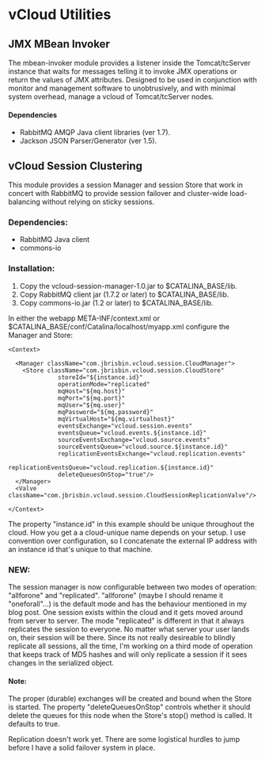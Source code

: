 # vCloud Utilities

## JMX MBean Invoker
The mbean-invoker module provides a listener inside the Tomcat/tcServer instance
that waits for messages telling it to invoke JMX operations or return the values of
JMX attributes. Designed to be used in conjunction with monitor and management software
to unobtrusively, and with minimal system overhead, manage a vcloud of Tomcat/tcServer
nodes.

#### Dependencies ####
* RabbitMQ AMQP Java client libraries (ver 1.7).
* Jackson JSON Parser/Generator (ver 1.5).

## vCloud Session Clustering
This module provides a session Manager and session Store that work in concert
with RabbitMQ to provide session failover and cluster-wide load-balancing without
relying on sticky sessions.

### Dependencies:

* RabbitMQ Java client
* commons-io

### Installation:

1. Copy the vcloud-session-manager-1.0.jar to $CATALINA_BASE/lib.
2. Copy RabbitMQ client jar (1.7.2 or later) to $CATALINA_BASE/lib.
3. Copy commons-io.jar (1.2 or later) to $CATALINA_BASE/lib.

In either the webapp META-INF/context.xml or $CATALINA_BASE/conf/Catalina/localhost/myapp.xml
configure the Manager and Store:

<pre><code>&lt;Context&gt;

  &lt;Manager className="com.jbrisbin.vcloud.session.CloudManager"&gt;
    &lt;Store className="com.jbrisbin.vcloud.session.CloudStore"
              storeId="${instance.id}"
              operationMode="replicated"
              mqHost="${mq.host}"
              mqPort="${mq.port}"
              mqUser="${mq.user}"
              mqPassword="${mq.password}"
              mqVirtualHost="${mq.virtualhost}"
              eventsExchange="vcloud.session.events"
              eventsQueue="vcloud.events.${instance.id}"
              sourceEventsExchange="vcloud.source.events"
              sourceEventsQueue="vcloud.source.${instance.id}"
              replicationEventsExchange="vcloud.replication.events"
              replicationEventsQueue="vcloud.replication.${instance.id}"
              deleteQueuesOnStop="true"/&gt;
  &lt;/Manager&gt;
  &lt;Valve className="com.jbrisbin.vcloud.session.CloudSessionReplicationValve"/&gt;

&lt;/Context&gt;
</code></pre>

The property "instance.id" in this example should be unique throughout the cloud. How you
get a a cloud-unique name depends on your setup. I use convention over configuration, so
I concatenate the external IP address with an instance id that's unique to that machine.

### NEW:

The session manager is now configurable between two modes of operation: "allforone"
and "replicated". "allforone" (maybe I should rename it "oneforall"...) is the default mode
and has the behaviour mentioned in my blog post. One session exists within the cloud and it
gets moved around from server to server. The mode "replicated" is different in that it always
replicates the session to everyone. No matter what server your user lands on, their session
will be there. Since its not really desireable to blindly replicate all sessions, all the time,
I'm working on a third mode of operation that keeps track of MD5 hashes and will only replicate
a session if it sees changes in the serialized object.

#### Note:

The proper (durable) exchanges will be created and bound when the Store is started. The
property "deleteQueuesOnStop" controls whether it should delete the queues for this node
when the Store's stop() method is called. It defaults to true.

Replication doesn't work yet. There are some logistical hurdles to jump before I have a
solid failover system in place.
